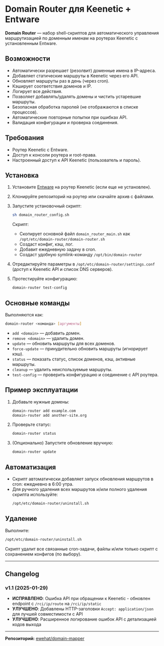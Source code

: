 # Domain Router для Keenetic + Entware

**Domain Router** — набор shell-скриптов для автоматического управления маршрутизацией по доменным именам на роутерах Keenetic с установленным Entware.

## Возможности

- Автоматически разрешает (резолвит) доменные имена в IP-адреса.
- Добавляет статические маршруты в Keenetic через его API.
- Обновляет маршруты раз в день (через cron).
- Кэширует соответствия доменов и IP.
- Логирует все действия.
- Позволяет добавлять/удалять домены и чистить устаревшие маршруты.
- Безопасная обработка паролей (не отображаются в списке процессов).
- Автоматические повторные попытки при ошибках API.
- Валидация конфигурации и проверка соединения.

## Требования

- Роутер Keenetic с Entware.
- Доступ к консоли роутера и root-права.
- Настроенный доступ к API Keenetic (пользователь и пароль).

## Установка

1. Установите [Entware](https://github.com/Entware/Entware) на роутер Keenetic (если еще не установлен).
2. Клонируйте репозиторий на роутер или скачайте архив с файлами.
3. Запустите установочный скрипт:
   ```sh
   sh domain_router_config.sh
   ```
   Скрипт:
   - Скопирует основной файл `domain_router_main.sh` как `/opt/etc/domain-router/domain-router.sh`
   - Создаст конфиг, кэш, лог.
   - Добавит ежедневную задачу в cron.
   - Создаст удобную symlink-команду `/opt/bin/domain-router`

4. Отредактируйте параметры в `/opt/etc/domain-router/settings.conf` (доступ к Keenetic API и список DNS серверов).

5. Протестируйте конфигурацию:
   ```sh
   domain-router test-config
   ```

## Основные команды

Выполняются как:
```sh
domain-router <команда> [аргументы]
```

- `add <domain>` — добавить домен.
- `remove <domain>` — удалить домен.
- `update` — обновить маршруты для всех доменов.
- `force-update` — принудительно обновить маршруты (игнорирует кэш).
- `status` — показать статус, список доменов, кэш, активные маршруты.
- `cleanup` — удалить неиспользуемые маршруты.
- `test-config` — проверить конфигурацию и соединение с API роутера.

## Пример эксплуатации

1. Добавьте нужные домены:
   ```sh
   domain-router add example.com
   domain-router add another-site.org
   ```
2. Проверьте статус:
   ```sh
   domain-router status
   ```
3. (Опционально) Запустите обновление вручную:
   ```sh
   domain-router update
   ```

## Автоматизация

- Скрипт автоматически добавляет запуск обновления маршрутов в cron: ежедневно в 6:00 утра.
- Для ручного удаления всех маршрутов и/или полного удаления скрипта используйте:
  ```sh
  /opt/etc/domain-router/uninstall.sh
  ```

## Удаление

Выполните:
```sh
/opt/etc/domain-router/uninstall.sh
```
Скрипт удалит все связанные cron-задачи, файлы и/или только скрипт с сохранением конфигов (по выбору).

---

## Changelog

### v1.1 (2025-01-29)
- **ИСПРАВЛЕНО**: Ошибка API при обращении к Keenetic - обновлен endpoint с `/rci/ip/route` на `/rci/ip/static`
- **УЛУЧШЕНО**: Добавлены HTTP-заголовки `Accept: application/json` для лучшей совместимости с API
- **УЛУЧШЕНО**: Расширенное логирование ошибок API с детализацией кодов выхода

---

**Репозиторий:** [ewehat/domain-mapper](https://github.com/ewehat/domain-mapper)